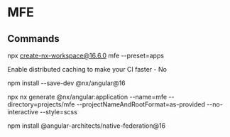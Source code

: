 # MFE

## Commands

npx create-nx-workspace@16.6.0 mfe --preset=apps

Enable distributed caching to make your CI faster - No

npm install --save-dev @nx/angular@16

npx nx generate @nx/angular:application --name=mfe --directory=projects/mfe --projectNameAndRootFormat=as-provided --no-interactive --style=scss

npm install @angular-architects/native-federation@16
